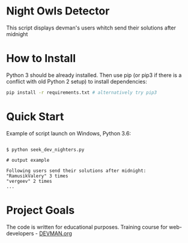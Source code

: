 # Night Owls Detector

This script displays devman's users whitch send their solutions after midnight

# How to Install

Python 3 should be already installed. Then use pip (or pip3 if there is a conflict with old Python 2 setup) to install dependencies:

```bash
pip install -r requirements.txt # alternatively try pip3
```

# Quick Start

Example of script launch on Windows, Python 3.6:

```#!bash

$ python seek_dev_nighters.py

# output example

Following users send their solutions after midnight:
"RamusikValery" 3 times
"vergeev" 2 times
...
```


# Project Goals

The code is written for educational purposes. Training course for web-developers - [DEVMAN.org](https://devman.org)
